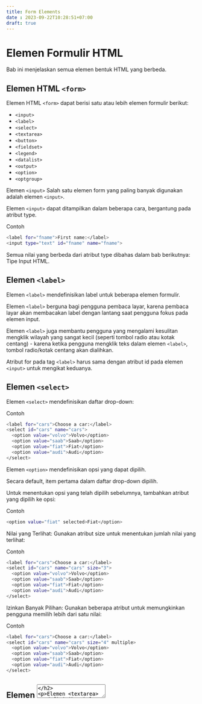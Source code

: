 ```yaml
---
title: Form Elements
date : 2023-09-22T10:28:51+07:00
draft: true
---
```


# Elemen Formulir HTML

Bab ini menjelaskan semua elemen bentuk HTML yang berbeda.

## Elemen HTML `<form>`

Elemen HTML `<form>` dapat berisi satu atau lebih elemen formulir berikut:

- `<input>`
- `<label>`
- `<select>`
- `<textarea>`
- `<button>`
- `<fieldset>`
- `<legend>`
- `<datalist>`
- `<output>`
- `<option>`
- `<optgroup>`

Elemen `<input>`
Salah satu elemen form yang paling banyak digunakan adalah elemen `<input>`.

Elemen `<input>` dapat ditampilkan dalam beberapa cara, bergantung pada atribut type.

Contoh
```sh
<label for="fname">First name:</label>
<input type="text" id="fname" name="fname">
```

Semua nilai yang berbeda dari atribut type dibahas dalam bab berikutnya: Tipe Input HTML.

## Elemen `<label>`

Elemen `<label>` mendefinisikan label untuk beberapa elemen formulir.

Elemen `<label>` berguna bagi pengguna pembaca layar, karena pembaca layar akan membacakan label dengan lantang saat pengguna fokus pada elemen input.

Elemen `<label>` juga membantu pengguna yang mengalami kesulitan mengklik wilayah yang sangat kecil (seperti tombol radio atau kotak centang) - karena ketika pengguna mengklik teks dalam elemen `<label>`, tombol radio/kotak centang akan dialihkan.

Atribut for pada tag `<label>` harus sama dengan atribut id pada elemen `<input>` untuk mengikat keduanya.

## Elemen `<select>`

Elemen `<select>` mendefinisikan daftar drop-down:

Contoh
```sh
<label for="cars">Choose a car:</label>
<select id="cars" name="cars">
  <option value="volvo">Volvo</option>
  <option value="saab">Saab</option>
  <option value="fiat">Fiat</option>
  <option value="audi">Audi</option>
</select>
```

Elemen `<option>` mendefinisikan opsi yang dapat dipilih.

Secara default, item pertama dalam daftar drop-down dipilih.

Untuk menentukan opsi yang telah dipilih sebelumnya, tambahkan atribut yang dipilih ke opsi:

Contoh
```sh
<option value="fiat" selected>Fiat</option>
```

Nilai yang Terlihat:
Gunakan atribut size untuk menentukan jumlah nilai yang terlihat:

Contoh
```sh
<label for="cars">Choose a car:</label>
<select id="cars" name="cars" size="3">
  <option value="volvo">Volvo</option>
  <option value="saab">Saab</option>
  <option value="fiat">Fiat</option>
  <option value="audi">Audi</option>
</select>
```

Izinkan Banyak Pilihan:
Gunakan beberapa atribut untuk memungkinkan pengguna memilih lebih dari satu nilai:

Contoh
```sh
<label for="cars">Choose a car:</label>
<select id="cars" name="cars" size="4" multiple>
  <option value="volvo">Volvo</option>
  <option value="saab">Saab</option>
  <option value="fiat">Fiat</option>
  <option value="audi">Audi</option>
</select>
```

## Elemen <textarea>

Elemen <textarea> mendefinisikan kolom input multi-baris (area teks):

Contoh

```sh
<textarea name="message" rows="10" cols="30">
The cat was playing in the garden.
</textarea>
```

Atribut baris menentukan jumlah baris yang terlihat dalam area teks.

Atribut cols menentukan lebar area teks yang terlihat.

Beginilah tampilan kode HTML di atas pada browser:

Kucing itu sedang bermain di taman.

Anda juga dapat menentukan ukuran area teks dengan menggunakan CSS:

Contoh
```sh
<textarea name="message" style="width:200px; height:600px;">
The cat was playing in the garden.
</textarea>
```

## Elemen `<button>`
Elemen `<button>` mendefinisikan tombol yang dapat diklik:

Contoh
```sh
<button type="button" onclick="alert('Hello World!')">Click Me!</button>
```

Catatan: Selalu tentukan atribut type untuk elemen tombol. Browser yang berbeda mungkin menggunakan tipe default yang berbeda untuk elemen tombol.


## Elemen <fieldset> dan <legend>

Elemen `<fieldset>` digunakan untuk mengelompokkan data terkait dalam suatu formulir.

Elemen `<legend>` mendefinisikan keterangan untuk elemen `<fieldset>`.

Contoh
```sh
<form action="/action_page.php">
  <fieldset>
    <legend>Personalia:</legend>
    <label for="fname">First name:</label><br>
    <input type="text" id="fname" name="fname" value="John"><br>
    <label for="lname">Last name:</label><br>
    <input type="text" id="lname" name="lname" value="Doe"><br><br>
    <input type="submit" value="Submit">
  </fieldset>
</form>
```

## Elemen `<datalist>`
Elemen `<datalist>` menentukan daftar opsi yang telah ditentukan sebelumnya untuk elemen `<input>`.

Pengguna akan melihat daftar drop-down dari opsi yang telah ditentukan sebelumnya saat mereka memasukkan data.

Atribut list elemen `<input>`, harus mengacu pada atribut id elemen `<datalist>`.

Contoh
```sh
<form action="/action_page.php">
  <input list="browsers">
  <datalist id="browsers">
    <option value="Edge">
    <option value="Firefox">
    <option value="Chrome">
    <option value="Opera">
    <option value="Safari">
  </datalist>
</form>
```

## Elemen `<output>`
Elemen `<output>` mewakili hasil penghitungan (seperti yang dilakukan oleh skrip).

Contoh

Lakukan perhitungan dan tampilkan hasilnya dalam elemen `<output>`:
```sh
<form action="/action_page.php"
  oninput="x.value=parseInt(a.value)+parseInt(b.value)">
  0
  <input type="range"  id="a" name="a" value="50">
  100 +
  <input type="number" id="b" name="b" value="50">
  =
  <output name="x" for="a b"></output>
  <br><br>
  <input type="submit">
</form>
```
